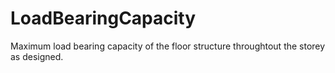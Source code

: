 LoadBearingCapacity
===================

Maximum load bearing capacity of the floor structure throughtout the storey as designed.
